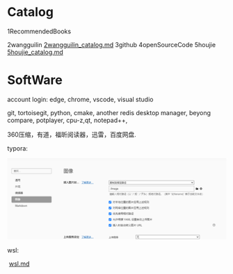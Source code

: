 # Catalog

1RecommendedBooks

2wangguilin
			[2wangguilin_catalog.md](./2wangguilin_catalog.md)
		3github
		4openSourceCode
		5houjie
			[5houjie_catalog.md](./5houjie_catalog.md)



# SoftWare

account login:  edge, chrome, vscode, visual studio

git, tortoisegit, python, cmake, another redis desktop manager, beyong compare, potplayer, cpu-z,qt, notepad++, 

 360压缩，有道，福昕阅读器，迅雷，百度网盘.

typora:

![image-20221228121943668](image/image-20221228121943668.png)

wsl:

​	[wsl.md](../microsoft/wsl.md)

